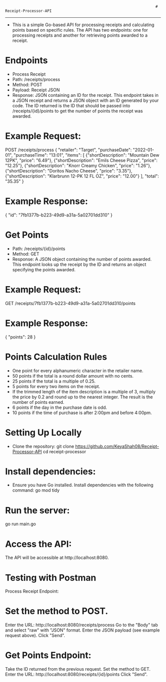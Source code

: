                                                                         # Receipt-Processor-API

------------------------------------------------------------------------------------------------------------------------------------------------------------------------------

- This is a simple Go-based API for processing receipts and calculating points based on specific rules. The API has two endpoints: one for processing receipts and another 
  for retrieving points awarded to a receipt.

# Endpoints
- Process Receipt
- Path: /receipts/process
- Method: POST
- Payload: Receipt JSON
- Response: JSON containing an ID for the receipt.
This endpoint takes in a JSON receipt and returns a JSON object with an ID generated by your code. The ID returned is the ID that should be passed into /receipts/{id}/points to get the number of points the receipt was awarded.

# Example Request:
POST /receipts/process
{
  "retailer": "Target",
  "purchaseDate": "2022-01-01",
  "purchaseTime": "13:01",
  "items": [
    {"shortDescription": "Mountain Dew 12PK", "price": "6.49"},
    {"shortDescription": "Emils Cheese Pizza", "price": "12.25"},
    {"shortDescription": "Knorr Creamy Chicken", "price": "1.26"},
    {"shortDescription": "Doritos Nacho Cheese", "price": "3.35"},
    {"shortDescription": "Klarbrunn 12-PK 12 FL OZ", "price": "12.00"}
  ],
  "total": "35.35"
}

# Example Response:
{
  "id": "7fb1377b-b223-49d9-a31a-5a02701dd310"
}

# Get Points
- Path: /receipts/{id}/points
- Method: GET
- Response: A JSON object containing the number of points awarded.
This endpoint looks up the receipt by the ID and returns an object specifying the points awarded.

# Example Request:
GET /receipts/7fb1377b-b223-49d9-a31a-5a02701dd310/points

# Example Response:
{
  "points": 28
}

# Points Calculation Rules
- One point for every alphanumeric character in the retailer name.
- 50 points if the total is a round dollar amount with no cents.
- 25 points if the total is a multiple of 0.25.
- 5 points for every two items on the receipt.
- If the trimmed length of the item description is a multiple of 3, multiply the price by 0.2 and round up to the nearest integer. The result is the number of points earned.
- 6 points if the day in the purchase date is odd.
- 10 points if the time of purchase is after 2:00pm and before 4:00pm.

# Setting Up Locally
- Clone the repository:
git clone https://github.com/KeyaShah08/Receipt-Processor-API
cd receipt-processor

# Install dependencies:
- Ensure you have Go installed. Install dependencies with the following command:
go mod tidy

# Run the server:
go run main.go

# Access the API:
The API will be accessible at http://localhost:8080.

# Testing with Postman
Process Receipt Endpoint:

# Set the method to POST.
Enter the URL: http://localhost:8080/receipts/process
Go to the "Body" tab and select "raw" with "JSON" format.
Enter the JSON payload (see example request above).
Click "Send".

# Get Points Endpoint:

Take the ID returned from the previous request.
Set the method to GET.
Enter the URL: http://localhost:8080/receipts/{id}/points
Click "Send".
